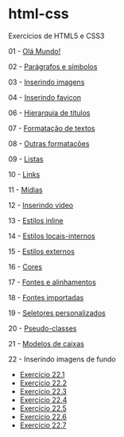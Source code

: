 # html-css
 Exercícios de HTML5 e CSS3
 
01 - <a href="https://afsantos2.github.io/html-css/exercicios/ex001/index.html" target="_blank">Olá Mundo!</a>

02 - <a href="https://afsantos2.github.io/html-css/exercicios/ex002/index.html" target="_blank">Parágrafos e símbolos</a> 

03 - <a href="https://afsantos2.github.io/html-css/exercicios/ex003/index.html" target="_blank">Inserindo imagens</a>

04 - <a href="https://afsantos2.github.io/html-css/exercicios/ex004/index.html" target="_blank">Inserindo favicon</a>

06 - <a href="https://afsantos2.github.io/html-css/exercicios/ex006/index.html" target="_blank">Hierarquia de títulos</a>

07 - <a href="https://afsantos2.github.io/html-css/exercicios/ex007/index.html" target="_blank">Formatação de textos</a>

08 - <a href="https://afsantos2.github.io/html-css/exercicios/ex008/index.html" target="_blank">Outras formatações</a>

09 - <a href="https://afsantos2.github.io/html-css/exercicios/ex009/index.html" target="_blank">Listas</a>

10 - <a href="https://afsantos2.github.io/html-css/exercicios/ex010/index.html" target="_blank">Links</a>

11 - <a href="https://afsantos2.github.io/html-css/exercicios/ex011/index.html" target="_blank">Mídias</a>

12 - <a href="https://afsantos2.github.io/html-css/exercicios/ex012/index.html" target="_blank">Inserindo vídeo</a>

13 - <a href="https://afsantos2.github.io/html-css/exercicios/ex013/index.html" target="_blank">Estilos inline</a>

14 - <a href="https://afsantos2.github.io/html-css/exercicios/ex014/index.html" target="_blank">Estilos locais-internos</a>

15 - <a href="https://afsantos2.github.io/html-css/exercicios/ex015/index.html" target="_blank">Estilos externos</a>

16 - <a href="https://afsantos2.github.io/html-css/exercicios/ex016/cor01.html" target="_blank">Cores</a>

17 - <a href="https://afsantos2.github.io/html-css/exercicios/ex017/index.html" target="_blank">Fontes e alinhamentos</a>

18 - <a href="https://afsantos2.github.io/html-css/exercicios/ex018/index.html" target="_blank">Fontes importadas</a>

19 - <a href="https://afsantos2.github.io/html-css/exercicios/ex019/index.html" target="_blank">Seletores personalizados</a>

20 - <a href="https://afsantos2.github.io/html-css/exercicios/ex020/index.html" target="_blank">Pseudo-classes</a>

21 - <a href="https://afsantos2.github.io/html-css/exercicios/ex021/index.html" target="_blank">Modelos de caixas</a>

22 - Inserindo imagens de fundo

- <a href="https://afsantos2.github.io/html-css/exercicios/ex022/fundo001.html" target="_blank">Exercício 22.1</a>
- <a href="https://afsantos2.github.io/html-css/exercicios/ex022/fundo002.html" target="_blank">Exercício 22.2</a>
- <a href="https://afsantos2.github.io/html-css/exercicios/ex022/fundo003.html" target="_blank">Exercício 22.3</a>
- <a href="https://afsantos2.github.io/html-css/exercicios/ex022/fundo004.html" target="_blank">Exercício 22.4</a>
- <a href="https://afsantos2.github.io/html-css/exercicios/ex022/fundo005.html" target="_blank">Exercício 22.5</a>
- <a href="https://afsantos2.github.io/html-css/exercicios/ex022/fundo006.html" target="_blank">Exercício 22.6</a>
- <a href="https://afsantos2.github.io/html-css/exercicios/ex022/fundo007.html" target="_blank">Exercício 22.7</a>
</details>